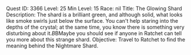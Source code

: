 Quest ID: 3366
Level: 25
Min Level: 15
Race: nil
Title: The Glowing Shard
Description: The shard is a brilliant green, and although solid, what looks like smoke swirls just below the surface. You can't help staring into the depths of the crystal; at the same time, you know there is something very disturbing about it.$B$BMaybe you should see if anyone in Ratchet can tell you more about this strange shard.
Objective: Travel to Ratchet to find the meaning behind the Nightmare Shard.
